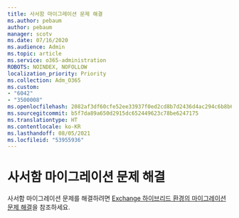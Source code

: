 ```yaml
---
title: 사서함 마이그레이션 문제 해결
ms.author: pebaum
author: pebaum
manager: scotv
ms.date: 07/16/2020
ms.audience: Admin
ms.topic: article
ms.service: o365-administration
ROBOTS: NOINDEX, NOFOLLOW
localization_priority: Priority
ms.collection: Adm_O365
ms.custom:
- "6042"
- "3500008"
ms.openlocfilehash: 2082af3df60cfe52ee33937f0ed2cd8b7d2436d4ac294c6b8b641dc4aea2ee61
ms.sourcegitcommit: b5f7da89a650d2915dc652449623c78be6247175
ms.translationtype: HT
ms.contentlocale: ko-KR
ms.lasthandoff: 08/05/2021
ms.locfileid: "53955936"
---
```

# <a name="troubleshooting-mailbox-migrations"></a>사서함 마이그레이션 문제 해결

사서함 마이그레이션 문제를 해결하려면 [Exchange 하이브리드 환경의 마이그레이션 문제 해결](https://support.microsoft.com/help/10094/troubleshooting-migration-issues-in-exchange-hybrid-environment)을 참조하세요.
